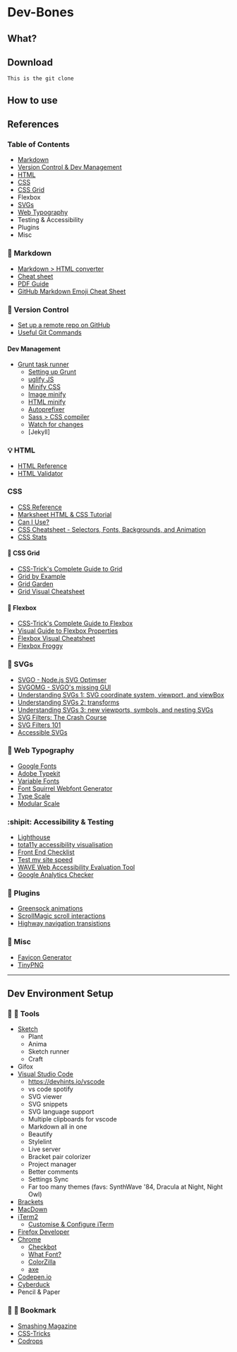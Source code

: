 # Dev-Bones

## What?

## Download
`This is the git clone`

## How to use

## References

### Table of Contents
- [Markdown]()
- [Version Control & Dev Management]()
- [HTML]()
- [CSS]()
- [CSS Grid]()
- Flexbox
- [SVGs]()
- [Web Typography]()
- Testing & Accessibility
- Plugins
- Misc

### :pencil: Markdown
- [Markdown > HTML converter](https://daringfireball.net/projects/markdown/dingus)
- [Cheat sheet](https://www.markdownguide.org/cheat-sheet/)
- [PDF Guide](https://guides.github.com/pdfs/markdown-cheatsheet-online.pdf)
- [GitHub Markdown Emoji Cheat Sheet](https://gist.github.com/rxaviers/7360908)

### :construction: Version Control
- [Set up a remote repo on GitHub](https://help.github.com/en/articles/adding-an-existing-project-to-github-using-the-command-line)
- [Useful Git Commands](https://github.com/SaysKez/UsefulGitCommands)

#### Dev Management
- [Grunt task runner](https://gruntjs.com/)
	-	[Setting up Grunt](https://24ways.org/2013/grunt-is-not-weird-and-hard/)
	- [uglify JS](https://github.com/gruntjs/grunt-contrib-uglify)
	- [Minify CSS](https://www.npmjs.com/package/grunt-contrib-cssmin)
	- [Image minify](https://www.npmjs.com/package/grunt-contrib-imagemin)
	- [HTML minify](https://www.npmjs.com/package/grunt-contrib-htmlmin)
	- [Autoprefixer](https://github.com/nDmitry/grunt-postcss)
	- [Sass > CSS compiler](https://github.com/gruntjs/grunt-contrib-sass)
	- [Watch for changes](https://github.com/gruntjs/grunt-contrib-watch)
	- [Jekyll]

### :bulb: HTML
- [HTML Reference](https://htmlreference.io/)
- [HTML Validator](https://validator.w3.org/)

### CSS
- [CSS Reference](https://cssreference.io/)
- [Marksheet HTML & CSS Tutorial](https://marksheet.io/)
- [Can I Use?](https://caniuse.com/)
- [CSS Cheatsheet - Selectors, Fonts, Backgrounds, and Animation](https://devhints.io/css)
- [CSS Stats](https://cssstats.com/)

#### :triangular_ruler: CSS Grid
- [CSS-Trick's Complete Guide to Grid](https://css-tricks.com/snippets/css/complete-guide-grid/)
- [Grid by Example](https://gridbyexample.com/)
- [Grid Garden](https://cssgridgarden.com/)
- [Grid Visual Cheatsheet](http://grid.malven.co/)

#### :wrench: Flexbox
- [CSS-Trick's Complete Guide to Flexbox](https://css-tricks.com/snippets/css/a-guide-to-flexbox/)
- [Visual Guide to Flexbox Properties](https://scotch.io/tutorials/a-visual-guide-to-css3-flexbox-properties)
- [Flexbox Visual Cheatsheet](http://flexbox.malven.co/)
- [Flexbox Froggy](https://flexboxfroggy.com/)

### :cherry_blossom: SVGs
- [SVGO - Node.js SVG Optimser](https://github.com/svg/svgo)
- [SVGOMG - SVGO's missing GUI](https://jakearchibald.github.io/svgomg/)
- [Understanding SVGs 1: SVG coordinate system, viewport, and viewBox](https://www.sarasoueidan.com/blog/svg-coordinate-systems/)
- [Understanding SVGs 2: transforms](https://www.sarasoueidan.com/blog/svg-transformations/)
- [Understanding SVGs 3: new viewports, symbols, and nesting SVGs](https://www.sarasoueidan.com/blog/nesting-svgs/)
- [SVG Filters: The Crash Course](https://www.sarasoueidan.com/blog/svg-filters/)
- [SVG Filters 101](https://www.sarasoueidan.com/blog/svg-filters-101/)
- [Accessible SVGs](https://css-tricks.com/accessible-svgs/)

### :musical_score: Web Typography
- [Google Fonts](https://fonts.google.com/)
- [Adobe Typekit](https://fonts.adobe.com/typekit)
- [Variable Fonts](https://v-fonts.com/)
- [Font Squirrel Webfont Generator](https://www.fontsquirrel.com/tools/webfont-generator)
- [Type Scale](https://type-scale.com/)
- [Modular Scale](https://www.modularscale.com/)

### :shipit: Accessibility & Testing
- [Lighthouse](https://github.com/GoogleChrome/lighthouse)
- [tota11y accessibility visualisation](https://khan.github.io/tota11y/)
- [Front End Checklist](https://github.com/thedaviddias/Front-End-Checklist)
- [Test my site speed](https://www.thinkwithgoogle.com/intl/en-gb/feature/testmysite)
- [WAVE Web Accessibility Evaluation Tool](http://wave.webaim.org/)
- [Google Analytics Checker](http://www.gachecker.com/)

### :electric_plug: Plugins
- [Greensock animations](https://greensock.com/)
- [ScrollMagic scroll interactions](https://scrollmagic.io/)
- [Highway navigation transistions](https://highway.js.org/)

### :space_invader: Misc
- [Favicon Generator](https://realfavicongenerator.net/)
- [TinyPNG](https://tinypng.com/)

-------------

## Dev Environment Setup

### :hammer: :art: Tools
- [Sketch]()
	- Plant
	- Anima
	- Sketch runner
	- Craft
- Gifox
- [Visual Studio Code](https://code.visualstudio.com/)
	- https://devhints.io/vscode
	- vs code spotify
	- SVG viewer
	- SVG snippets
	- SVG language support
	- Multiple clipboards for vscode
	- Markdown all in one
	- Beautify
	- Stylelint
	- Live server
	- Bracket pair colorizer
	- Project manager
	- Better comments
	- Settings Sync
	- Far too many themes (favs: SynthWave '84, Dracula at Night, Night Owl)
- [Brackets](http://brackets.io/)
- [MacDown](https://macdown.uranusjr.com/)
- [iTerm2](https://www.iterm2.com/)
	- [Customise & Configure iTerm](https://medium.freecodecamp.org/how-you-can-style-your-terminal-like-medium-freecodecamp-or-any-way-you-want-f499234d48bc)
- [Firefox Developer](https://www.mozilla.org/en-GB/firefox/developer/)
- [Chrome]()
	- [Checkbot](https://www.checkbot.io/)
	- [What Font?](https://chrome.google.com/webstore/detail/whatfont/jabopobgcpjmedljpbcaablpmlmfcogm)
	- [ColorZilla](https://chrome.google.com/webstore/detail/colorzilla/bhlhnicpbhignbdhedgjhgdocnmhomnp)
	- [axe](https://chrome.google.com/webstore/detail/axe/lhdoppojpmngadmnindnejefpokejbdd)
- [Codepen.io](https://codepen.io/#)
- [Cyberduck](https://cyberduck.io/)
- Pencil & Paper


### :dart: :love_letter: Bookmark
- [Smashing Magazine](https://www.smashingmagazine.com/)
- [CSS-Tricks](https://css-tricks.com/)
- [Codrops](https://tympanus.net/codrops/)